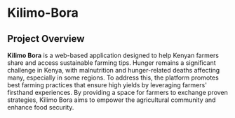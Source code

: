 ﻿# Kilimo-Bora
## Project Overview
**Kilimo Bora** is a web-based application designed to help Kenyan farmers share and access sustainable farming tips. Hunger remains a significant challenge in Kenya, with malnutrition and hunger-related deaths affecting many, especially in some regions. To address this, the platform promotes best farming practices that ensure high yields by leveraging farmers' firsthand experiences. By providing a space for farmers to exchange proven strategies, Kilimo Bora aims to empower the agricultural community and enhance food security.

